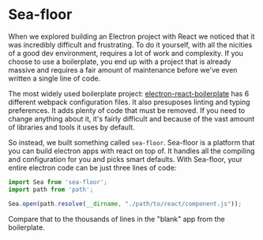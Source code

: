 # Sea-floor

When we explored building an Electron project with React we noticed that it was incredibly difficult and frustrating. To do it yourself, with all the nicities of a good dev environment, requires a lot of work and complexity. If you choose to use a boilerplate, you end up with a project that is already massive and requires a fair amount of maintenance before we've even written a single line of code. 

The most widely used boilerplate project: [electron-react-boilerplate](https://github.com/chentsulin/electron-react-boilerplate) has 6 different webpack configuration files. It also presuposes linting and typing preferences. It adds plenty of code that must be removed. If you need to change anything about it, it's fairly difficult and because of the vast amount of libraries and tools it uses by default.

So instead, we built something called `sea-floor`. Sea-floor is a platform that you can build electron apps with react on top of. It handles all the compiling and configuration for you and picks smart defaults. With Sea-floor, your entire electron code can be just three lines of code:

``` js
import Sea from 'sea-floor';
import path from 'path';

Sea.open(path.resolve(__dirname, "./path/to/react/component.js"));
```

Compare that to the thousands of lines in the "blank" app from the boilerplate. 
